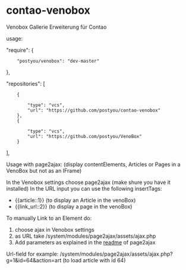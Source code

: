 contao-venobox
=====================
Venobox Gallerie Erweiterung für Contao

usage:

"require": {

        "postyou/venobox": "dev-master"
},


"repositories": [

        {
        
            "type": "vcs",
            "url": "https://github.com/postyou/contao-venobox"
        },
        {
        
            "type": "vcs",
            "url": "https://github.com/postyou/VenoBox"
        }
        
],
   
Usage with page2ajax: (display contentElements, Articles or Pages in a VenoBox but not as an IFrame)

In the Venobox settings choose page2ajax (make shure you have it installed)
In the URL input you can use the following insertTags:
 - {{article::1}} (to display an Article in the venoBox)
 - {{link_url::2}} (to display a page in the venoBox)
 
To manually Link to an Element do:

1. choose ajax in Venobox settings
2. as URL take  /system/modules/page2ajax/assets/ajax.php
3. Add parameters as explained in the [readme](https://github.com/postyou/contao-page2ajax/blob/master/README.md) of page2ajax

Url-field for example: /system/modules/page2ajax/assets/ajax.php?g=1&id=64&action=art (to load article with id 64)
